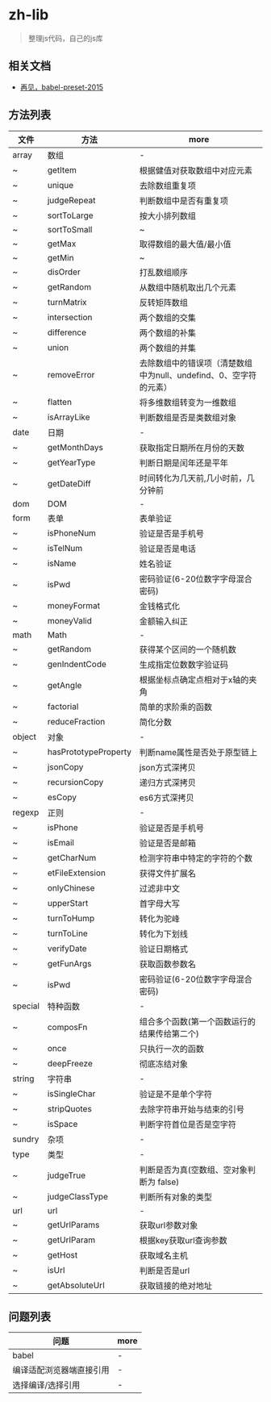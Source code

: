 # zh-lib

> 整理js代码，自己的js库

## 相关文档

- [再见，babel-preset-2015](https://zhuanlan.zhihu.com/p/29506685)

## 方法列表

| 文件      | 方法                   | more                                    |
|---------|----------------------|-----------------------------------------|
| array   | 数组                   | -                                       |
| ~       | getItem              | 根据健值对获取数组中对应元素                          |
| ~       | unique               | 去除数组重复项                                 |
| ~       | judgeRepeat          | 判断数组中是否有重复项                             |
| ~       | sortToLarge          | 按大小排列数组                                 |
| ~       | sortToSmall          | ~                                       |
| ~       | getMax               | 取得数组的最大值/最小值                            |
| ~       | getMin               | ~                                       |
| ~       | disOrder             | 打乱数组顺序                                  |
| ~       | getRandom            | 从数组中随机取出几个元素                            |
| ~       | turnMatrix           | 反转矩阵数组                                  |
| ~       | intersection         | 两个数组的交集                                 |
| ~       | difference           | 两个数组的补集                                 |
| ~       | union                | 两个数组的并集                                 |
| ~       | removeError          | 去除数组中的错误项（清楚数组中为null、undefind、0、空字符的元素） |
| ~       | flatten              | 将多维数组转变为一维数组                            |
| ~       | isArrayLike          | 判断数组是否是类数组对象                            |
| date    | 日期                   | -                                       |
| ~       | getMonthDays         | 获取指定日期所在月份的天数                           |
| ~       | getYearType          | 判断日期是闰年还是平年                             |
| ~       | getDateDiff          | 时间转化为几天前,几小时前，几分钟前                      |
| dom     | DOM                  | -                                       |
| form    | 表单                   | 表单验证                                    |
| ~       | isPhoneNum           | 验证是否是手机号                                |
| ~       | isTelNum             | 验证是否是电话                                 |
| ~       | isName               | 姓名验证                                    |
| ~       | isPwd                | 密码验证(6-20位数字字母混合密码)                     |
| ~       | moneyFormat          | 金钱格式化                                   |
| ~       | moneyValid           | 金额输入纠正                                  |
| math    | Math                 | -                                       |
| ~       | getRandom            | 获得某个区间的一个随机数                            |
| ~       | genIndentCode        | 生成指定位数数字验证码                             |
| ~       | getAngle             | 根据坐标点确定点相对于x轴的夹角                        |
| ~       | factorial            | 简单的求阶乘的函数                               |
| ~       | reduceFraction       | 简化分数                                    |
| object  | 对象                   | -                                       |
| ~       | hasPrototypeProperty | 判断name属性是否处于原型链上                        |
| ~       | jsonCopy             | json方式深拷贝                               |
| ~       | recursionCopy        | 递归方式深拷贝                                 |
| ~       | esCopy               | es6方式深拷贝                                |
| regexp  | 正则                   | -                                       |
| ~       | isPhone              | 验证是否是手机号                                |
| ~       | isEmail              | 验证是否是邮箱                                 |
| ~       | getCharNum           | 检测字符串中特定的字符的个数                          |
| ~       | etFileExtension      | 获得文件扩展名                                 |
| ~       | onlyChinese          | 过滤非中文                                   |
| ~       | upperStart           | 首字母大写                                   |
| ~       | turnToHump           | 转化为驼峰                                   |
| ~       | turnToLine           | 转化为下划线                                  |
| ~       | verifyDate           | 验证日期格式                                  |
| ~       | getFunArgs           | 获取函数参数名                                 |
| ~       | isPwd                | 密码验证(6-20位数字字母混合密码)                     |
| special | 特种函数                 | -                                       |
| ~       | composFn             | 组合多个函数(第一个函数运行的结果传给第二个)                 |
| ~       | once                 | 只执行一次的函数                                |
| ~       | deepFreeze           | 彻底冻结对象                                  |
| string  | 字符串                  | -                                       |
| ~       | isSingleChar         | 验证是不是单个字符                               |
| ~       | stripQuotes          | 去除字符串开始与结束的引号                           |
| ~       | isSpace              | 判断字符首位是否是空字符                            |
| sundry  | 杂项                   | -                                       |
| type    | 类型                   | -                                       |
| ~       | judgeTrue            | 判断是否为真(空数组、空对象判断为 false)                |
| ~       | judgeClassType       | 判断所有对象的类型                               |
| url     | url                  | -                                       |
| ~       | getUrlParams         | 获取url参数对象                               |
| ~       | getUrlParam          | 根据key获取url查询参数                          |
| ~       | getHost              | 获取域名主机                                  |
| ~       | isUrl                | 判断是否是url                                |
| ~       | getAbsoluteUrl       | 获取链接的绝对地址                               |

## 问题列表

| 问题           | more |
|--------------|------|
| babel        | -    |
| 编译适配浏览器端直接引用 | -    |
| 选择编译/选择引用    | -    |
